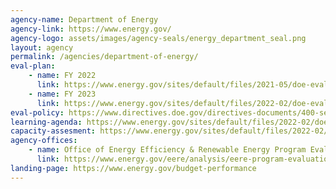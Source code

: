 ```yaml
---
agency-name: Department of Energy
agency-link: https://www.energy.gov/
agency-logo: assets/images/agency-seals/energy_department_seal.png
layout: agency
permalink: /agencies/department-of-energy/
eval-plan:
    - name: FY 2022
      link: https://www.energy.gov/sites/default/files/2021-05/doe-evaluation-evidence-building-activities-fy22.pdf
    - name: FY 2023
      link: https://www.energy.gov/sites/default/files/2022-02/doe-evaluation-evidence-building-activities-fy23-v3.pdf
eval-policy: https://www.directives.doe.gov/directives-documents/400-series/0410.3-APolicy/@@images/file
learning-agenda: https://www.energy.gov/sites/default/files/2022-02/doe-evaluation-evidence-building-activities-fy23-v3.pdf
capacity-assesment: https://www.energy.gov/sites/default/files/2022-02/doe-evaluation-evidence-building-activities-fy23-v3.pdf
agency-offices:
    - name: Office of Energy Efficiency & Renewable Energy Program Evaluation
      link: https://www.energy.gov/eere/analysis/eere-program-evaluation
landing-page: https://www.energy.gov/budget-performance
---
```


